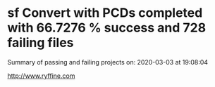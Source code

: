 # sf Convert with PCDs completed with 66.7276 % success and 728 failing files

Summary of passing and failing projects on: 2020-03-03 at 19:08:04

http://www.ryffine.com
